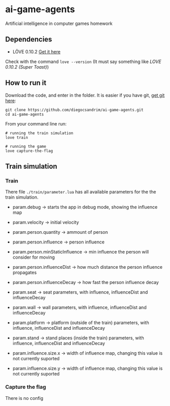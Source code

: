 # ai-game-agents
Artificial intelligence in computer games homework

## Dependencies
- LÖVE 0.10.2 [Get it here](https://love2d.org/)

Check with the command `love --version` (It must say something like _LOVE 0.10.2 (Super Toast)_)

## How to run it

Download the code, and enter in the folder. It is easier if you have git, [get git here](https://git-scm.com/downloads):
```
git clone https://github.com/diegocsandrim/ai-game-agents.git
cd ai-game-agents
```

From your command line run:
```
# running the train simulation
love train

# running the game
love capture-the-flag
```

## Train simulation

### Train
There file `./train/parameter.lua` has all available parameters for the the train simulation.
- param.debug -> starts the app in debug mode, showing the influence map
- param.velocity -> initial velocity

- param.person.quantity -> ammount of person
- param.person.influence -> person influence
- param.person.minStaticInfluence -> min influence the person will consider for moving
- param.person.influenceDist -> how much distance the person influence propagates
- param.person.influenceDecay -> how fast the person influence decay

- param.seat -> seat parameters, with influence, influenceDist and influenceDecay

- param.wall -> wall parameters, with influence, influenceDist and influenceDecay

- param.platform -> platform (outside of the train) parameters, with influence, influenceDist and influenceDecay

- param.stand -> stand places (inside the train) parameters, with influence, influenceDist and influenceDecay

- param.influence.size.x -> width of influence map, changing this value is not currently suported
- param.influence.size.y -> width of influence map, changing this value is not currently suported

### Capture the flag
There is no config
